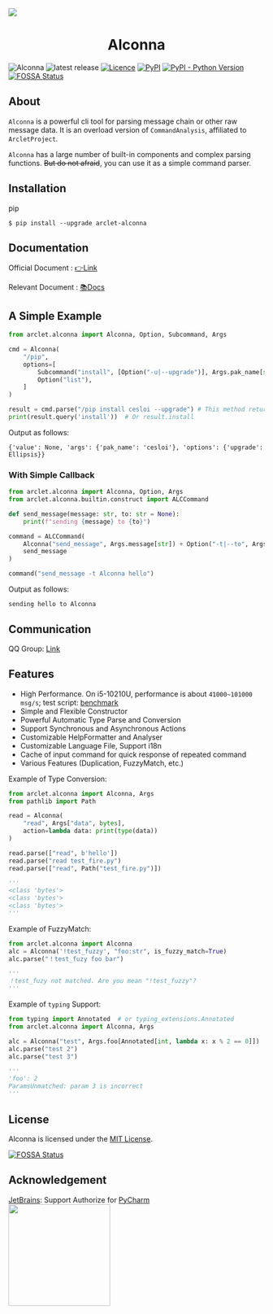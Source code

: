 ![](https://socialify.git.ci/ArcletProject/Alconna/image?description=1&descriptionEditable=A%20High-performance%2C%20Generality%2C%20Humane%20Command%20Line%20Arguments%20Parser%20Library.&font=Inter&forks=1&issues=1&language=1&logo=https%3A%2F%2Favatars.githubusercontent.com%2Fu%2F42648639%3Fs%3D400%26u%3Da81d93f3683d0a3b7d38ea8e6a4903355986e8c7%26v%3D4&name=1&owner=1&pattern=Brick%20Wall&stargazers=1&theme=Light)

<div align="center"> 

# Alconna

</div>

![Alconna](https://img.shields.io/badge/Arclet-Alconna-2564c2.svg)
![latest release](https://img.shields.io/github/release/ArcletProject/Alconna)
[![Licence](https://img.shields.io/github/license/ArcletProject/Alconna)](https://github.com/ArcletProject/Alconna/blob/master/LICENSE)
[![PyPI](https://img.shields.io/pypi/v/arclet-alconna)](https://pypi.org/project/arclet-alconna)
[![PyPI - Python Version](https://img.shields.io/pypi/pyversions/arclet-alconna)](https://www.python.org/)
[![FOSSA Status](https://app.fossa.com/api/projects/git%2Bgithub.com%2FArcletProject%2FAlconna.svg?type=shield)](https://app.fossa.com/projects/git%2Bgithub.com%2FArcletProject%2FAlconna?ref=badge_shield)

## About

`Alconna` is a powerful cli tool for parsing message chain or other raw message data. It is an overload version of `CommandAnalysis`, affiliated to `ArcletProject`.

`Alconna` has a large number of built-in components and complex parsing functions. ~~But do not afraid~~, you can use it as a simple command parser.

## Installation

pip
```shell
$ pip install --upgrade arclet-alconna
```

## Documentation

Official Document : [👉Link](https://arcletproject.github.io/docs/alconna/tutorial)

Relevant Document : [📚Docs](https://graiax.cn/guide/alconna.html#alconna)

## A Simple Example

```python
from arclet.alconna import Alconna, Option, Subcommand, Args

cmd = Alconna(
    "/pip",
    options=[
        Subcommand("install", [Option("-u|--upgrade")], Args.pak_name[str]),
        Option("list"),
    ]
)

result = cmd.parse("/pip install cesloi --upgrade") # This method returns an 'Arpamar' class instance.
print(result.query('install'))  # Or result.install
```

Output as follows:
```
{'value': None, 'args': {'pak_name': 'cesloi'}, 'options': {'upgrade': Ellipsis}}
```


### With Simple Callback

```python
from arclet.alconna import Alconna, Option, Args
from arclet.alconna.builtin.construct import ALCCommand

def send_message(message: str, to: str = None):
    print(f"sending {message} to {to}")

command = ALCCommand(
    Alconna("send_message", Args.message[str]) + Option("-t|--to", Args.to[str]),
    send_message
)

command("send_message -t Alconna hello")
```

Output as follows:
```
sending hello to Alconna
```

## Communication

QQ Group: [Link](https://jq.qq.com/?_wv=1027&k=PUPOnCSH)

## Features

* High Performance. On i5-10210U, performance is about `41000~101000 msg/s`; test script: [benchmark](benchmark.py) 
* Simple and Flexible Constructor 
* Powerful Automatic Type Parse and Conversion
* Support Synchronous and Asynchronous Actions
* Customizable HelpFormatter and Analyser
* Customizable Language File, Support i18n
* Cache of input command for quick response of repeated command
* Various Features (Duplication, FuzzyMatch, etc.)

Example of Type Conversion:

```python
from arclet.alconna import Alconna, Args
from pathlib import Path

read = Alconna(
    "read", Args["data", bytes], 
    action=lambda data: print(type(data))
)

read.parse(["read", b'hello'])
read.parse("read test_fire.py")
read.parse(["read", Path("test_fire.py")])

'''
<class 'bytes'>
<class 'bytes'>
<class 'bytes'>
'''
```

Example of FuzzyMatch:

```python
from arclet.alconna import Alconna
alc = Alconna('!test_fuzzy', "foo:str", is_fuzzy_match=True)
alc.parse("！test_fuzy foo bar")

'''
！test_fuzy not matched. Are you mean "!test_fuzzy"?
'''
```


Example of `typing` Support:
```python
from typing import Annotated  # or typing_extensions.Annotated
from arclet.alconna import Alconna, Args

alc = Alconna("test", Args.foo[Annotated[int, lambda x: x % 2 == 0]])
alc.parse("test 2")
alc.parse("test 3")

'''
'foo': 2
ParamsUnmatched: param 3 is incorrect
'''
```

## License

Alconna is licensed under the [MIT License](LICENSE).

[![FOSSA Status](https://app.fossa.com/api/projects/git%2Bgithub.com%2FArcletProject%2FAlconna.svg?type=large)](https://app.fossa.com/projects/git%2Bgithub.com%2FArcletProject%2FAlconna?ref=badge_large)

## Acknowledgement

[JetBrains](https://www.jetbrains.com/): Support Authorize for [PyCharm](https://www.jetbrains.com/pycharm/)<br>
[<img src="https://cdn.jsdelivr.net/gh/Kyomotoi/CDN@master/noting/jetbrains-variant-3.png" width="200"/>](https://www.jetbrains.com/)
